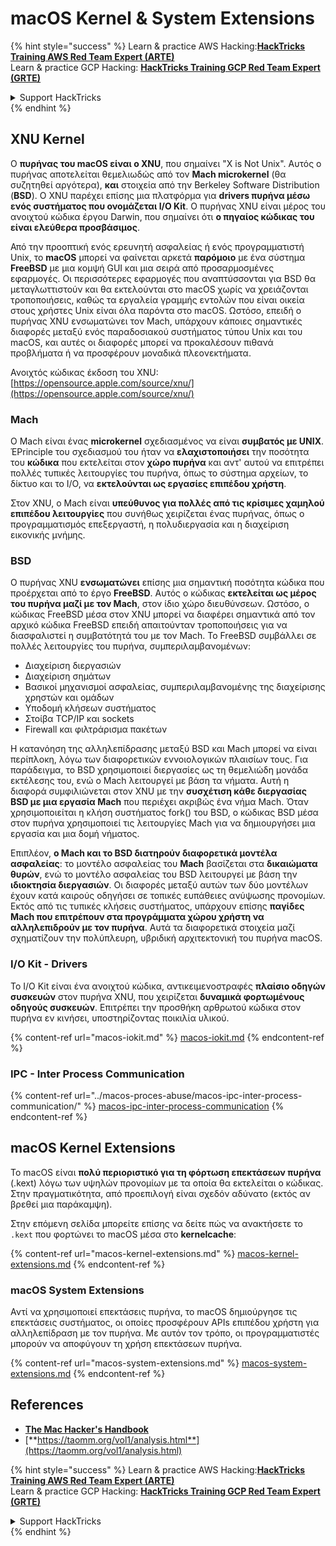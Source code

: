 # macOS Kernel & System Extensions

{% hint style="success" %}
Learn & practice AWS Hacking:<img src="../../../.gitbook/assets/arte.png" alt="" data-size="line">[**HackTricks Training AWS Red Team Expert (ARTE)**](https://training.hacktricks.xyz/courses/arte)<img src="../../../.gitbook/assets/arte.png" alt="" data-size="line">\
Learn & practice GCP Hacking: <img src="../../../.gitbook/assets/grte.png" alt="" data-size="line">[**HackTricks Training GCP Red Team Expert (GRTE)**<img src="../../../.gitbook/assets/grte.png" alt="" data-size="line">](https://training.hacktricks.xyz/courses/grte)

<details>

<summary>Support HackTricks</summary>

* Check the [**subscription plans**](https://github.com/sponsors/carlospolop)!
* **Join the** 💬 [**Discord group**](https://discord.gg/hRep4RUj7f) or the [**telegram group**](https://t.me/peass) or **follow** us on **Twitter** 🐦 [**@hacktricks\_live**](https://twitter.com/hacktricks\_live)**.**
* **Share hacking tricks by submitting PRs to the** [**HackTricks**](https://github.com/carlospolop/hacktricks) and [**HackTricks Cloud**](https://github.com/carlospolop/hacktricks-cloud) github repos.

</details>
{% endhint %}

## XNU Kernel

Ο **πυρήνας του macOS είναι ο XNU**, που σημαίνει "X is Not Unix". Αυτός ο πυρήνας αποτελείται θεμελιωδώς από τον **Mach microkernel** (θα συζητηθεί αργότερα), **και** στοιχεία από την Berkeley Software Distribution (**BSD**). Ο XNU παρέχει επίσης μια πλατφόρμα για **drivers πυρήνα μέσω ενός συστήματος που ονομάζεται I/O Kit**. Ο πυρήνας XNU είναι μέρος του ανοιχτού κώδικα έργου Darwin, που σημαίνει ότι **ο πηγαίος κώδικας του είναι ελεύθερα προσβάσιμος**.

Από την προοπτική ενός ερευνητή ασφαλείας ή ενός προγραμματιστή Unix, το **macOS** μπορεί να φαίνεται αρκετά **παρόμοιο** με ένα σύστημα **FreeBSD** με μια κομψή GUI και μια σειρά από προσαρμοσμένες εφαρμογές. Οι περισσότερες εφαρμογές που αναπτύσσονται για BSD θα μεταγλωττιστούν και θα εκτελούνται στο macOS χωρίς να χρειάζονται τροποποιήσεις, καθώς τα εργαλεία γραμμής εντολών που είναι οικεία στους χρήστες Unix είναι όλα παρόντα στο macOS. Ωστόσο, επειδή ο πυρήνας XNU ενσωματώνει τον Mach, υπάρχουν κάποιες σημαντικές διαφορές μεταξύ ενός παραδοσιακού συστήματος τύπου Unix και του macOS, και αυτές οι διαφορές μπορεί να προκαλέσουν πιθανά προβλήματα ή να προσφέρουν μοναδικά πλεονεκτήματα.

Ανοιχτός κώδικας έκδοση του XNU: [https://opensource.apple.com/source/xnu/](https://opensource.apple.com/source/xnu/)

### Mach

Ο Mach είναι ένας **microkernel** σχεδιασμένος να είναι **συμβατός με UNIX**. ΈPrinciple του σχεδιασμού του ήταν να **ελαχιστοποιήσει** την ποσότητα του **κώδικα** που εκτελείται στον **χώρο πυρήνα** και αντ' αυτού να επιτρέπει πολλές τυπικές λειτουργίες του πυρήνα, όπως το σύστημα αρχείων, το δίκτυο και το I/O, να **εκτελούνται ως εργασίες επιπέδου χρήστη**.

Στον XNU, ο Mach είναι **υπεύθυνος για πολλές από τις κρίσιμες χαμηλού επιπέδου λειτουργίες** που συνήθως χειρίζεται ένας πυρήνας, όπως ο προγραμματισμός επεξεργαστή, η πολυδιεργασία και η διαχείριση εικονικής μνήμης.

### BSD

Ο πυρήνας XNU **ενσωματώνει** επίσης μια σημαντική ποσότητα κώδικα που προέρχεται από το έργο **FreeBSD**. Αυτός ο κώδικας **εκτελείται ως μέρος του πυρήνα μαζί με τον Mach**, στον ίδιο χώρο διευθύνσεων. Ωστόσο, ο κώδικας FreeBSD μέσα στον XNU μπορεί να διαφέρει σημαντικά από τον αρχικό κώδικα FreeBSD επειδή απαιτούνταν τροποποιήσεις για να διασφαλιστεί η συμβατότητά του με τον Mach. Το FreeBSD συμβάλλει σε πολλές λειτουργίες του πυρήνα, συμπεριλαμβανομένων:

* Διαχείριση διεργασιών
* Διαχείριση σημάτων
* Βασικοί μηχανισμοί ασφαλείας, συμπεριλαμβανομένης της διαχείρισης χρηστών και ομάδων
* Υποδομή κλήσεων συστήματος
* Στοίβα TCP/IP και sockets
* Firewall και φιλτράρισμα πακέτων

Η κατανόηση της αλληλεπίδρασης μεταξύ BSD και Mach μπορεί να είναι περίπλοκη, λόγω των διαφορετικών εννοιολογικών πλαισίων τους. Για παράδειγμα, το BSD χρησιμοποιεί διεργασίες ως τη θεμελιώδη μονάδα εκτέλεσης του, ενώ ο Mach λειτουργεί με βάση τα νήματα. Αυτή η διαφορά συμφιλιώνεται στον XNU με την **συσχέτιση κάθε διεργασίας BSD με μια εργασία Mach** που περιέχει ακριβώς ένα νήμα Mach. Όταν χρησιμοποιείται η κλήση συστήματος fork() του BSD, ο κώδικας BSD μέσα στον πυρήνα χρησιμοποιεί τις λειτουργίες Mach για να δημιουργήσει μια εργασία και μια δομή νήματος.

Επιπλέον, **ο Mach και το BSD διατηρούν διαφορετικά μοντέλα ασφαλείας**: το μοντέλο ασφαλείας του **Mach** βασίζεται στα **δικαιώματα θυρών**, ενώ το μοντέλο ασφαλείας του BSD λειτουργεί με βάση την **ιδιοκτησία διεργασιών**. Οι διαφορές μεταξύ αυτών των δύο μοντέλων έχουν κατά καιρούς οδηγήσει σε τοπικές ευπάθειες ανύψωσης προνομίων. Εκτός από τις τυπικές κλήσεις συστήματος, υπάρχουν επίσης **παγίδες Mach που επιτρέπουν στα προγράμματα χώρου χρήστη να αλληλεπιδρούν με τον πυρήνα**. Αυτά τα διαφορετικά στοιχεία μαζί σχηματίζουν την πολύπλευρη, υβριδική αρχιτεκτονική του πυρήνα macOS.

### I/O Kit - Drivers

Το I/O Kit είναι ένα ανοιχτού κώδικα, αντικειμενοστραφές **πλαίσιο οδηγών συσκευών** στον πυρήνα XNU, που χειρίζεται **δυναμικά φορτωμένους οδηγούς συσκευών**. Επιτρέπει την προσθήκη αρθρωτού κώδικα στον πυρήνα εν κινήσει, υποστηρίζοντας ποικιλία υλικού.

{% content-ref url="macos-iokit.md" %}
[macos-iokit.md](macos-iokit.md)
{% endcontent-ref %}

### IPC - Inter Process Communication

{% content-ref url="../macos-proces-abuse/macos-ipc-inter-process-communication/" %}
[macos-ipc-inter-process-communication](../macos-proces-abuse/macos-ipc-inter-process-communication/)
{% endcontent-ref %}

## macOS Kernel Extensions

Το macOS είναι **πολύ περιοριστικό για τη φόρτωση επεκτάσεων πυρήνα** (.kext) λόγω των υψηλών προνομίων με τα οποία θα εκτελείται ο κώδικας. Στην πραγματικότητα, από προεπιλογή είναι σχεδόν αδύνατο (εκτός αν βρεθεί μια παράκαμψη).

Στην επόμενη σελίδα μπορείτε επίσης να δείτε πώς να ανακτήσετε το `.kext` που φορτώνει το macOS μέσα στο **kernelcache**:

{% content-ref url="macos-kernel-extensions.md" %}
[macos-kernel-extensions.md](macos-kernel-extensions.md)
{% endcontent-ref %}

### macOS System Extensions

Αντί να χρησιμοποιεί επεκτάσεις πυρήνα, το macOS δημιούργησε τις επεκτάσεις συστήματος, οι οποίες προσφέρουν APIs επιπέδου χρήστη για αλληλεπίδραση με τον πυρήνα. Με αυτόν τον τρόπο, οι προγραμματιστές μπορούν να αποφύγουν τη χρήση επεκτάσεων πυρήνα.

{% content-ref url="macos-system-extensions.md" %}
[macos-system-extensions.md](macos-system-extensions.md)
{% endcontent-ref %}

## References

* [**The Mac Hacker's Handbook**](https://www.amazon.com/-/es/Charlie-Miller-ebook-dp-B004U7MUMU/dp/B004U7MUMU/ref=mt\_other?\_encoding=UTF8\&me=\&qid=)
* [**https://taomm.org/vol1/analysis.html**](https://taomm.org/vol1/analysis.html)

{% hint style="success" %}
Learn & practice AWS Hacking:<img src="../../../.gitbook/assets/arte.png" alt="" data-size="line">[**HackTricks Training AWS Red Team Expert (ARTE)**](https://training.hacktricks.xyz/courses/arte)<img src="../../../.gitbook/assets/arte.png" alt="" data-size="line">\
Learn & practice GCP Hacking: <img src="../../../.gitbook/assets/grte.png" alt="" data-size="line">[**HackTricks Training GCP Red Team Expert (GRTE)**<img src="../../../.gitbook/assets/grte.png" alt="" data-size="line">](https://training.hacktricks.xyz/courses/grte)

<details>

<summary>Support HackTricks</summary>

* Check the [**subscription plans**](https://github.com/sponsors/carlospolop)!
* **Join the** 💬 [**Discord group**](https://discord.gg/hRep4RUj7f) or the [**telegram group**](https://t.me/peass) or **follow** us on **Twitter** 🐦 [**@hacktricks\_live**](https://twitter.com/hacktricks\_live)**.**
* **Share hacking tricks by submitting PRs to the** [**HackTricks**](https://github.com/carlospolop/hacktricks) and [**HackTricks Cloud**](https://github.com/carlospolop/hacktricks-cloud) github repos.

</details>
{% endhint %}
